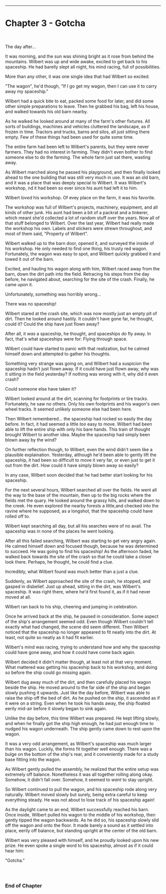 ------------------------------------------------------------------

<a id="Story--Main--Chapter--Gotcha"></a>
Chapter 3 - Gotcha
======================
<br>

The day after...

It was morning, and the sun was shining bright as it rose from behind the mountains. Wilbert was up and wide awake, excited to get back to his spaceship. He had barelly slept all night, his mind racing, full of possibilities.

More than any other, it was one single idea that had Wilbert so excited.

"The wagon", he'd though, "If I go get my wagon, then I can use it to carry away my spaceship."


Wilbert had a quick bite to eat, packed some food for later, and did some other simple preparations to leave. Then he grabbed his bag, left his house, and walked towards his old barn nearby.

As he walked he looked around at many of the farm's other fixtures. All sorts of buildings, machines and vehicles cluttered the landscape, as if frozen in time.  Tractors and trucks, barns and silos, all just sitting there empty. Few of these things had been used for quite some time.

The entire farm had been left to Wilbert's parents, but they were never farmers. They had no interest in farming. They didn't even bother to find someone else to do the farming. The whole farm just sat there, wasting away.

As Wilbert marched along he passed his playground, and then finally looked ahead to the one building that was still very much in use. It was an old barn, and it was a place that was deeply special to Wilbert. It was Wilbert's workshop, nd it had been so ever since his aunt had left it to him.

Wilbert *loved* his workshop. Of evey place on the farm, it was his favorite.

The workshop was full of Wilbert's projects, machinery, equipment, and all kinds of other junk. His aunt had been a bit of a packrat and a tinkerer, which meant she'd collected a lot of random stuff over the years. Now all of that stuff belonged to Wilbert. Over the last year, Wilbert had really made the workshop his own. Labels and stickers were strewn throughout, and most of them said, "Property of Wilbert".


Wilbert walked up to the barn door, opened it, and surveyed the inside of his workshop. He only needed to find one thing, his trusty red wagon. Fortunately, the wagon was easy to spot, and Wilbert quickly grabbed it and towed it out of the barn.

Excited, and hauling his wagon along with him, Wilbert raced away from the barn, down the dirt path into the field. Retracing his steps from the day before, he navigated about, searching for the site of the crash. Finally, he came upon it.

Unfortunately, something was horribly wrong...

There was no spaceship!

Wilbert stared at the crash site, which was now mostly just an empty pit of dirt. Then he looked around hastily. It couldn't have gone far, he thought, could it? Could the ship have just flown away?

After all, it *was* a spaceship, he thought, and spaceships *do* fly away. In fact, that's what spaceships were for: Flying through space.

Wilbert could have started to panic with that realization, but he calmed himself down and attempted to gather his thoughts.

Something very strange was going on, and Wilbert had a suspicion the spaceship hadn't just flown away. If it could have just flown away, why was it sitting in the field yesterday? If nothing was wrong with it, why did it even crash?

Could someone else have taken it?

Wilbert looked around at the dirt, scanning for footprints or tire tracks. Fortunately, he saw no others. Only his own footprints and his wagon's own wheel tracks. It seemed unlikely someone else had been here.

Then Wilbert remembered... the spaceship had rocked so easily the day before. In fact, it had seemed a little *too* easy to move. Wilbert had been able to lift the entire ship with only his bare hands. This train of thought brought Wilbert to another idea. Maybe the spaceship had simply been blown away by the wind?

On further reflection though, to Wilbert, even the wind didn't seem like a plausible explaination. Yesterday, although he'd been able to gently lift the spaceship, it had been so difficult to move it very far, or even just to get it out from the dirt. How could it have simply blown away so easily?

In any case, Wilbert soon decided that he had better start looking for his spaceship.

For the next several hours, Wilbert searched all over the fields. He went all the way to the base of the mountain, then up to the big rocks where the fields met the quary. He looked around the grassy hills, and walked down to the creek. He even explored the nearby forests a little,and checked into the ravine where he supposed, as a longshot, that the spaceship could have rolled off to.

Wilbert kept searching all day, but all his searches were of no avail. The spaceship was in none of the places he went looking.

After all this failed searching, Wilbert was starting to get very angry again. He calmed himself down and focused though, because he was determined to succeed. He was going to find his spaceship! As the afternoon faded, he walked back towards the site of the crash so that he could take a closer look there. Perhaps, he thought, he could find a clue.

Incredibly, what Wilbert found was much better than a just a clue.

Suddenly, as Wilbert approached the site of the crash, he stopped, and gasped in disbelief. Just up ahead, sitting in the dirt, was Wilbert's spaceship. It was right there, where he'd first found it, as if it had never moved at all.

Wilbert ran back to his ship, cheering and jumping in celebration.

Once he arrived back at the ship, he paused in consideration. Some aspect of the ship's arrangement seemed odd. Even though Wilbert couldn't tell exactly what had changed, the scene did seem different. Then Wilbert noticed that the spaceship no longer appeared to fit neatly into the dirt. At least, not quite so neatly as it had fit earlier.

Wilbert's mind was racing, trying to understand how and why the spaceship could have gone away, and how it could have come back again.

Wilbert decided it didn't matter though, at least not at that very moment.  What mattered was getting his spaceship back to his workshop, and doing so before the ship could go missing again.

Wilbert dug away much of the dirt, and then carefully placed his wagon beside the ship. He moved around to the far side of the ship and began slowly pushing it upwards. Just like the day before, Wilbert was able to raise the ship off the bed of dirt. As he pushed on the ship, it ascended as if it were on a string. Even when he took his hands away, the ship floated eerily mid-air before it slowly began to sink again.

Unlike the day before, this time Wilbert was prepared. He kept lifting slowly, and when he finally got the ship high enough, he had just enough time to nudged his wagon underneath. The ship gently came down to rest upon the wagon.

It was a very odd arrangement, as Wilbert's spaceship was much larger than his wagon. Luckily, the forms fit together well enough. There was a bulge on the bottom of the ship's rear, and it conveniently made for a study base fitting into the wagon.

As Wilbert gently pulled the assembly, he realized that the entire setup was extremely off balance. Nonetheless it was all together rolling along okay. Somehow, it didn't fall over. Somehow, it seemed to *want* to stay upright.

So Wilbert continued to pull the wagon, and his spaceship rode along very naturally. Wilbert moved slowly but surely, being extra careful to keep everything steady. He was not about to lose track of his spaceship again!

As the daylight came to an end, Wilbert successfully reached his barn. Once inside, Wilbert pulled his wagon to the middle of his workshop, then gently tipped the wagon backwards. As he did so, his spaceship slowly slid off the wagon and onto the floor. It made barely a sound as it settled into place, eerily off balance, but standing upright at the center of the old barn.

Wilbert was very pleased with himself, and he proudly looked upon his new prize. He even spoke a single word to his spaceship, almost as if it could hear him:

"Gotcha."



### <br><br>End of Chapter
